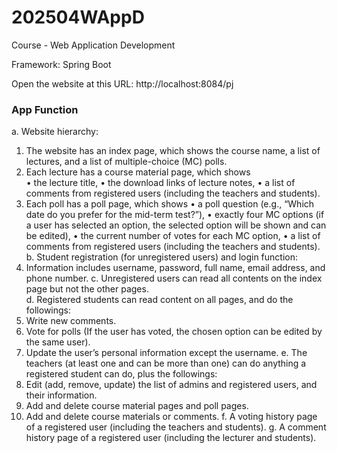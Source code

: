 # 202504WAppD
Course - Web Application Development

Framework:
Spring Boot

Open the website at this URL:
http://localhost:8084/pj

### App Function
a. Website hierarchy: 
1. The website has an index page, which shows the course name, a list of lectures, and a list of 
multiple-choice (MC) polls. 
2.  Each lecture has a course material page, which shows  
• the lecture title, 
• the download links of lecture notes, 
• a list of comments from registered users (including the teachers and students). 
3.  Each poll has a poll page, which shows 
• a poll question (e.g., “Which date do you prefer for the mid-term test?”), 
• exactly four MC options (if a user has selected an option, the selected option will be 
shown and can be edited), 
• the current number of votes for each MC option, 
• a list of comments from registered users (including the teachers and students). 
b. Student registration (for unregistered users) and login function: 
1. Information includes username, password, full name, email address, and phone number. 
c. Unregistered users can read all contents on the index page but not the other pages.  
d. Registered students can read content on all pages, and do the followings: 
1. Write new comments. 
2. Vote for polls (If the user has voted, the chosen option can be edited by the same user). 
3. Update the user’s personal information except the username. 
e. The teachers (at least one and can be more than one) can do anything a registered student can do, plus 
the followings: 
1. Edit (add, remove, update) the list of admins and registered users, and their information.   
2. Add and delete course material pages and poll pages. 
3. Add and delete course materials or comments.
f. A voting history page of a registered user (including the teachers and students). 
g. A comment history page of a registered user (including the lecturer and students). 

